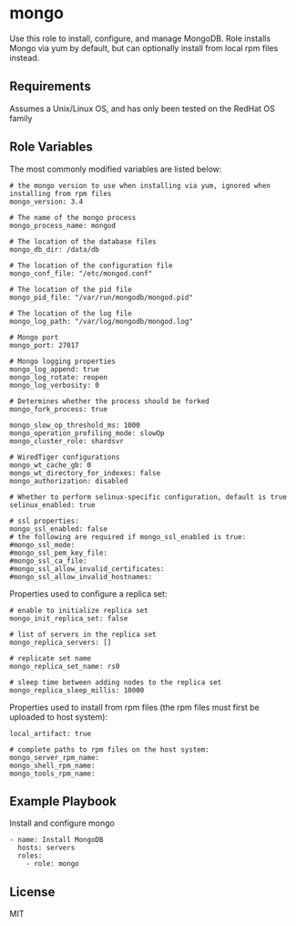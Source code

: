 mongo
=====

Use this role to install, configure, and manage MongoDB. Role installs Mongo via yum by default, but can optionally install
from local rpm files instead.

Requirements
------------

Assumes a Unix/Linux OS, and has only been tested on the RedHat OS family

Role Variables
--------------

The most commonly modified variables are listed below:

    # the mongo version to use when installing via yum, ignored when installing from rpm files
    mongo_version: 3.4

    # The name of the mongo process
    mongo_process_name: mongod

    # The location of the database files
    mongo_db_dir: /data/db

    # The location of the configuration file
    mongo_conf_file: "/etc/mongod.conf"

    # The location of the pid file
    mongo_pid_file: "/var/run/mongodb/mongod.pid"
    
    # The location of the log file
    mongo_log_path: "/var/log/mongodb/mongod.log"
    
    # Mongo port
    mongo_port: 27017
    
    # Mongo logging properties
    mongo_log_append: true
    mongo_log_rotate: reopen
    mongo_log_verbosity: 0
    
    # Determines whether the process should be forked
    mongo_fork_process: true
    
    mongo_slow_op_threshold_ms: 1000
    mongo_operation_profiling_mode: slowOp
    mongo_cluster_role: shardsvr
    
    # WiredTiger configurations
    mongo_wt_cache_gb: 0
    mongo_wt_directory_for_indexes: false
    mongo_authorization: disabled

    # Whether to perform selinux-specific configuration, default is true
    selinux_enabled: true

    # ssl properties:
    mongo_ssl_enabled: false
    # the following are required if mongo_ssl_enabled is true:
    #mongo_ssl_mode:
    #mongo_ssl_pem_key_file:
    #mongo_ssl_ca_file:
    #mongo_ssl_allow_invalid_certificates:
    #mongo_ssl_allow_invalid_hostnames:

Properties used to configure a replica set:

    # enable to initialize replica set
    mongo_init_replica_set: false

    # list of servers in the replica set
    mongo_replica_servers: []

    # replicate set name
    mongo_replica_set_name: rs0

    # sleep time between adding nodes to the replica set
    mongo_replica_sleep_millis: 10000

Properties used to install from rpm files (the rpm files must first be uploaded to host system):

    local_artifact: true

    # complete paths to rpm files on the host system:
    mongo_server_rpm_name:
    mongo_shell_rpm_name:
    mongo_tools_rpm_name:

Example Playbook
----------------

Install and configure mongo

    - name: Install MongoDB
      hosts: servers
      roles:
        - role: mongo

License
-------

MIT

